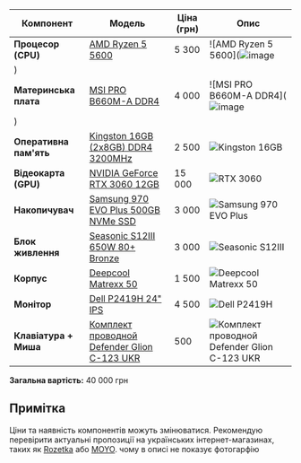| Компонент             | Модель                                                                 | Ціна (грн) | Опис                                                                 |
|-----------------------|------------------------------------------------------------------------|------------|----------------------------------------------------------------------|
| **Процесор (CPU)**    | [AMD Ryzen 5 5600](https://hard.rozetka.com.ua/amd-100-100000927box/p342341803/)       | 5 300      | ![AMD Ryzen 5 5600](![image](https://github.com/user-attachments/assets/b24e3796-f129-43b8-a797-51e0e68834ed)
) |
| **Материнська плата** | [MSI PRO B660M-A DDR4](https://telemart.ua/ua/products/msi-pro-b660m-a-ddr4-s1700-intel-b660/?srsltid=AfmBOoqhRLDKeIUCE8Txx3N0EoXgBS3cQzMVGz0ES4tcKr3_LNkzaEv3)       | 4 000      | ![MSI PRO B660M-A DDR4](![image](https://github.com/user-attachments/assets/e2214f0f-424d-4062-8015-8a04d0a804eb)
) |
| **Оперативна пам'ять**| [Kingston 16GB (2x8GB) DDR4 3200MHz](https://hotline.ua/ua/computer-moduli-pamyati-dlya-pk-i-noutbukov/kingston-fury-16-gb-2x8gb-ddr4-3200-mhz-beast-black-kf432c16bbk216/) | 2 500      | ![Kingston 16GB]()              |
| **Відеокарта (GPU)**  | [NVIDIA GeForce RTX 3060 12GB](https://hard.rozetka.com.ua/gigabyte-gv-n3060wf2oc-12gd/p360071712/)      | 15 000     | ![RTX 3060]()                   |
| **Накопичувач**       | [Samsung 970 EVO Plus 500GB NVMe SSD](https://hotline.ua/ua/computer-diski-ssd/samsung-970-evo-plus-500-gb-mz-v7s500bw/) | 3 000      | ![Samsung 970 EVO Plus]()         |
| **Блок живлення**     | [Seasonic S12III 650W 80+ Bronze](https://hard.rozetka.com.ua/seasonic_ssr_650gb3/p191882580/) | 3 000      | ![Seasonic S12III]()          |
| **Корпус**            | [Deepcool Matrexx 50](https://hard.rozetka.com.ua/gamemax-edge/p386538324/?gad_source=1&gclid=EAIaIQobChMIwrX5-rfeiwMVuWSRBR3UdSuVEAQYASABEgLGdfD_BwE)         | 1 500      | ![Deepcool Matrexx 50]()   |
| **Монітор**           | [Dell P2419H 24" IPS](https://technokoshyk.com.ua/ua/p2273100880-bezramochnyj-monitor-dell.html)                 | 4 500      | ![Dell P2419H]()                   |
| **Клавіатура + Миша** | [Комплект проводной Defender Glion C-123 UKR](https://hard.rozetka.com.ua/defender-4714033451222/p415839294/)                 | 500      | ![Комплект проводной Defender Glion C-123 UKR]() |

**Загальна вартість:** 40 000 грн

## Примітка  
Ціни та наявність компонентів можуть змінюватися. Рекомендую перевірити актуальні пропозиції на українських інтернет-магазинах, таких як [Rozetka](https://rozetka.com.ua/) або [MOYO](https://www.moyo.ua/).  чому в описі не показує фотогарфію
